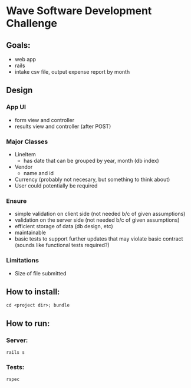 # Wave Software Development Challenge

## Goals: 
- web app
- rails
- intake csv file, output expense report by month

## Design

### App UI
- form view and controller
- results view and controller (after POST)

### Major Classes
- LineItem
  - has date that can be grouped by year, month (db index)
- Vendor
  - name and id
- Currency (probably not necesary, but something to think about)
- User could potentially be required

### Ensure
- simple validation on client side (not needed b/c of given assumptions)
- validation on the server side (not needed b/c of given assumptions)
- efficient storage of data (db design, etc)
- maintainable
- basic tests to support further updates that may violate basic contract (sounds like functional tests required?)

### Limitations
- Size of file submitted

## How to install:

``` cd <project dir>; bundle ```

## How to run:

### Server: 

``` rails s ```

### Tests:

``` rspec ```



